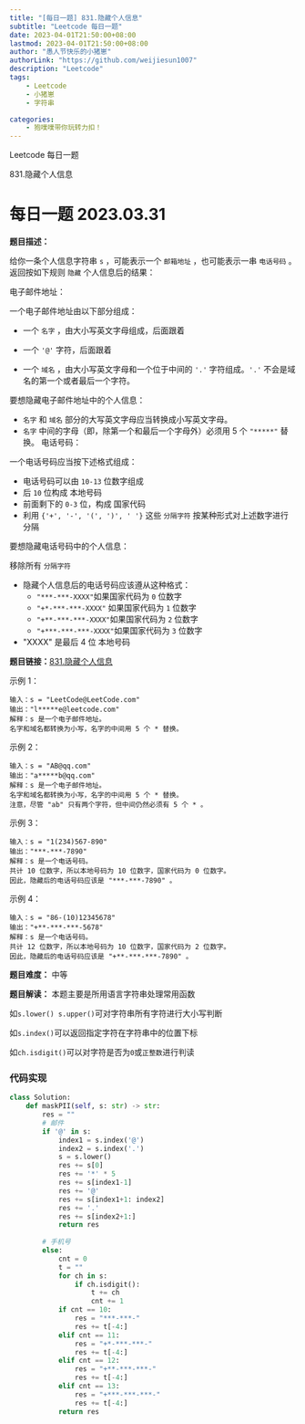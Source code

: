```yaml
---
title: "[每日一题] 831.隐藏个人信息"
subtitle: "Leetcode 每日一题"
date: 2023-04-01T21:50:00+08:00 
lastmod: 2023-04-01T21:50:00+08:00
author: "愚人节快乐的小猪崽"
authorLink: "https://github.com/weijiesun1007"
description: "Leetcode"
tags: 
    - Leetcode  
    - 小猪崽
    - 字符串   

categories: 
    - 狍噗噗带你玩转力扣！
---
```


Leetcode 每日一题

831.隐藏个人信息
<!--more-->

# 每日一题 2023.03.31

**题目描述：**

给你一条个人信息字符串 `s` ，可能表示一个 `邮箱地址` ，也可能表示一串 `电话号码` 。返回按如下规则 `隐藏` 个人信息后的结果：

电子邮件地址：

一个电子邮件地址由以下部分组成：

+ 一个 `名字` ，由大小写英文字母组成，后面跟着

+ 一个 `'@'` 字符，后面跟着

+ 一个 `域名` ，由大小写英文字母和一个位于中间的 `'.'` 字符组成。`'.'` 不会是域名的第一个或者最后一个字符。

要想隐藏电子邮件地址中的个人信息：

+ `名字` 和 `域名` 部分的大写英文字母应当转换成小写英文字母。
+ `名字` 中间的字母（即，除第一个和最后一个字母外）必须用 5 个 `"*****"` 替换。
电话号码：

一个电话号码应当按下述格式组成：

+ 电话号码可以由 `10-13` 位数字组成
+ 后 `10` 位构成 本地号码
+ 前面剩下的 `0-3` 位，构成 国家代码
+ 利用 `{'+', '-', '(', ')', ' '}` 这些 `分隔字符` 按某种形式对上述数字进行分隔

要想隐藏电话号码中的个人信息：

移除所有 `分隔字符`
+ 隐藏个人信息后的电话号码应该遵从这种格式：
    + `"***-***-XXXX"`如果国家代码为 `0` 位数字
    + `"+*-***-***-XXXX"` 如果国家代码为 `1` 位数字
    + `"+**-***-***-XXXX"`如果国家代码为 `2` 位数字
    + `"+***-***-***-XXXX"`如果国家代码为 `3` 位数字
+ "XXXX" 是最后 4 位 本地号码

**题目链接：**[831.隐藏个人信息](https://leetcode.cn/problems/masking-personal-information)

示例 1：

    输入：s = "LeetCode@LeetCode.com"
    输出："l*****e@leetcode.com"
    解释：s 是一个电子邮件地址。
    名字和域名都转换为小写，名字的中间用 5 个 * 替换。

示例 2：

    输入：s = "AB@qq.com"
    输出："a*****b@qq.com"
    解释：s 是一个电子邮件地址。
    名字和域名都转换为小写，名字的中间用 5 个 * 替换。
    注意，尽管 "ab" 只有两个字符，但中间仍然必须有 5 个 * 。

示例 3：

    输入：s = "1(234)567-890"
    输出："***-***-7890"
    解释：s 是一个电话号码。
    共计 10 位数字，所以本地号码为 10 位数字，国家代码为 0 位数字。
    因此，隐藏后的电话号码应该是 "***-***-7890" 。

示例 4：

    输入：s = "86-(10)12345678"
    输出："+**-***-***-5678"
    解释：s 是一个电话号码。
    共计 12 位数字，所以本地号码为 10 位数字，国家代码为 2 位数字。
    因此，隐藏后的电话号码应该是 "+**-***-***-7890" 。

**题目难度：** 中等

**题目解读：**
本题主要是所用语言字符串处理常用函数

如`s.lower() s.upper()`可对字符串所有字符进行大小写判断

如`s.index()`可以返回指定字符在字符串中的位置下标

如`ch.isdigit()`可以对字符是否为`0`或`正整数`进行判读

### 代码实现

```python
class Solution:
    def maskPII(self, s: str) -> str:
        res = ""
        # 邮件
        if '@' in s:
            index1 = s.index('@')
            index2 = s.index('.')
            s = s.lower()
            res += s[0]
            res += '*' * 5 
            res += s[index1-1]
            res += '@'
            res += s[index1+1: index2]
            res += '.'
            res += s[index2+1:]
            return res
            
        # 手机号
        else:
            cnt = 0
            t = ""
            for ch in s:
                if ch.isdigit():
                    t += ch
                    cnt += 1
            if cnt == 10:
                res = "***-***-"
                res += t[-4:]
            elif cnt == 11:
                res = "+*-***-***-"
                res += t[-4:]
            elif cnt == 12:
                res = "+**-***-***-"
                res += t[-4:]
            elif cnt == 13:
                res = "+***-***-***-"
                res += t[-4:]
            return res
```

